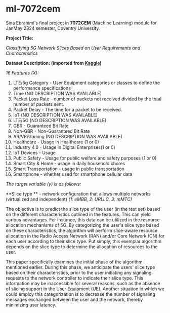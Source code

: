 # ml-7072cem

Sina Ebrahimi's final project in **7072CEM** (Machine Learning) module for JanMay 2324 semester, Coventry University.

**Project Title:**

*Classifying 5G Network Slices Based on User Requirements and Charactersitics*

**Dataset Description: (imported from [Kaggle](https://www.kaggle.com/datasets/amohankumar/network-slicing-in-5g))**

*16 Features (X):*

1. LTE/5g Category - User Equipment categories or classes to define the performance specifications
2. Time (NO DESCRIPTION WAS AVAILABLE)
3. Packet Loss Rate - number of packets not received divided by the total number of packets sent.
4. Packet Delay - The time for a packet to be received.
5. IoT (NO DESCRIPTION WAS AVAILABLE)
6. LTE/5G (NO DESCRIPTION WAS AVAILABLE)
7. GBR - Guaranteed Bit Rate
8. Non-GBR - Non-Guaranteed Bit Rate
9. AR/VR/Gaming (NO DESCRIPTION WAS AVAILABLE)
10. Healthcare - Usage in Healthcare (1 or 0)
11. Industry 4.0 - Usage in Digital Enterprises(1 or 0)
12. IoT Devices - Usage
13. Public Safety - Usage for public welfare and safety purposes (1 or 0)
14. Smart City & Home - usage in daily household chores
15. Smart Transportation - usage in public transportation
16. Smartphone - whether used for smartphone cellular data

*The target variable (y) is as follows:*

**Slice type ** - network configuration that allows multiple networks (virtualized and independent) *(1: eMBB, 2: URLLC, 3: mMTC)*



The objective is to predict the slice type of the user (in the test set) based on the different characteristics outlined in the features. This can yield various advantages. For instance, this data can be utilized in the resource allocation mechanisms of 5G. By categorizing the user's slice type based on these characteristics, the algorithm will perform slice-aware resource allocation in the Radio Access Network (RAN) and/or Core Network (CN) for each user according to their slice type. Put simply, this exemplar algorithm depends on the slice type to determine the allocation of resources to the user.

This paper specifically examines the initial phase of the algorithm mentioned earlier. During this phase, we anticipate the users' slice type based on their characteristics, prior to the user initiating any signaling requests to the network controller to indicate their slice type. This information may be inaccessible for several reasons, such as the absence of slicing support in the User Equipment (UE). Another situation in which we could employ this categorization is to decrease the number of signaling messages exchanged between the user and the network, thereby minimizing user latency.

